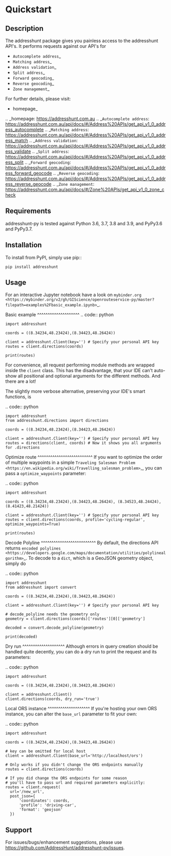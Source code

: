 Quickstart
==================================================

Description
--------------------------------------------------
The addresshunt package gives you painless access to the addresshunt API's.
It performs requests against our API's for

- `Autocomplete address`_
- `Matching address`_
- `Address validation`_
- `Split address`_
- `Forward geocoding`_
- `Reverse geocoding`_
- `Zone management`_

For further details, please visit:

- homepage_


.. _homepage: https://addresshunt.com.au
.. _`Autocomplete address`: https://addresshunt.com.au/api/docs/#/Address%20APIs/get_api_v1_0_address_autocomplete
.. _`Matching address`: https://addresshunt.com.au/api/docs/#/Address%20APIs/get_api_v1_0_address_match
.. _`Address validation`: https://addresshunt.com.au/api/docs/#/Address%20APIs/get_api_v1_0_address_validate
.. _`Split address`: https://addresshunt.com.au/api/docs/#/Address%20APIs/get_api_v1_0_address_split
.. _`Forward geocoding`: https://addresshunt.com.au/api/docs/#/Address%20APIs/get_api_v1_0_address_forward_geocode
.. _`Reverse geocoding`: https://addresshunt.com.au/api/docs/#/Address%20APIs/get_api_v1_0_address_reverse_geocode
.. _`Zone management`: https://addresshunt.com.au/api/docs/#/Zone%20APIs/get_api_v1_0_zone_check


Requirements
-----------------------------
addresshunt-py is tested against Python 3.6, 3.7, 3.8 and 3.9, and PyPy3.6 and PyPy3.7.

Installation
------------------------------
To install from PyPI, simply use pip::

	pip install addresshunt


Usage
---------------------------------

For an interactive Jupyter notebook have a look on `mybinder.org <https://mybinder.org/v2/gh/GIScience/openrouteservice-py/master?filepath=examples%2Fbasic_example.ipynb>`_.

Basic example
^^^^^^^^^^^^^^^^^^^^
.. code:: python

	import addresshunt

	coords = ((8.34234,48.23424),(8.34423,48.26424))

	client = addresshunt.Client(key='') # Specify your personal API key
	routes = client.directions(coords)

	print(routes)

For convenience, all request performing module methods are wrapped inside the ``client`` class. This has the
disadvantage, that your IDE can't auto-show all positional and optional arguments for the
different methods. And there are a lot!

The slightly more verbose alternative, preserving your IDE's smart functions, is

.. code:: python

    import addresshunt
    from addresshunt.directions import directions

	coords = ((8.34234,48.23424),(8.34423,48.26424))

	client = addresshunt.Client(key='') # Specify your personal API key
	routes = directions(client, coords) # Now it shows you all arguments for .directions

Optimize route
^^^^^^^^^^^^^^^^^^^^^^^^^^
If you want to optimize the order of multiple waypoints in a simple `Traveling Salesman Problem <https://en.wikipedia.org/wiki/Travelling_salesman_problem>`_,
you can pass a ``optimize_waypoints`` parameter:

.. code:: python

	import addresshunt

	coords = ((8.34234,48.23424),(8.34423,48.26424), (8.34523,48.24424), (8.41423,48.21424))

	client = addresshunt.Client(key='') # Specify your personal API key
	routes = client.directions(coords, profile='cycling-regular', optimize_waypoints=True)

	print(routes)

Decode Polyline
^^^^^^^^^^^^^^^^^^^^^^^^^^
By default, the directions API returns `encoded polylines <https://developers.google.com/maps/documentation/utilities/polylinealgorithm>`_.
To decode to a ``dict``, which is a GeoJSON geometry object, simply do

.. code:: python

    import addresshunt
    from addresshunt import convert

    coords = ((8.34234,48.23424),(8.34423,48.26424))

    client = addresshunt.Client(key='') # Specify your personal API key

    # decode_polyline needs the geometry only
    geometry = client.directions(coords)['routes'][0]['geometry']

    decoded = convert.decode_polyline(geometry)

    print(decoded)

Dry run
^^^^^^^^^^^^^^^^^^^^
Although errors in query creation should be handled quite decently, you can do a dry run to print the request and its parameters:

.. code:: python

    import addresshunt

    coords = ((8.34234,48.23424),(8.34423,48.26424))

    client = addresshunt.Client()
    client.directions(coords, dry_run='true')

Local ORS instance
^^^^^^^^^^^^^^^^^^^^
If you're hosting your own ORS instance, you can alter the ``base_url`` parameter to fit your own:

.. code:: python

    import addresshunt

    coords = ((8.34234,48.23424),(8.34423,48.26424))

    # key can be omitted for local host
    client = addresshunt.Client(base_url='http://localhost/ors')

    # Only works if you didn't change the ORS endpoints manually
    routes = client.directions(coords)

    # If you did change the ORS endpoints for some reason
    # you'll have to pass url and required parameters explicitly:
    routes = client.request(
      url='/new_url',
      post_json={
          'coordinates': coords,
          'profile': 'driving-car',
          'format': 'geojson'
      })

Support
--------

For issues/bugs/enhancement suggestions, please use https://github.com/AddressHunt/addresshunt-py/issues.